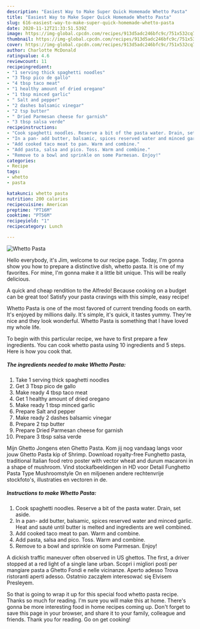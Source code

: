 ```yaml
---
description: "Easiest Way to Make Super Quick Homemade Whetto Pasta"
title: "Easiest Way to Make Super Quick Homemade Whetto Pasta"
slug: 616-easiest-way-to-make-super-quick-homemade-whetto-pasta
date: 2020-11-12T21:33:51.539Z
image: https://img-global.cpcdn.com/recipes/913d5adc246bfc9c/751x532cq70/whetto-pasta-recipe-main-photo.jpg
thumbnail: https://img-global.cpcdn.com/recipes/913d5adc246bfc9c/751x532cq70/whetto-pasta-recipe-main-photo.jpg
cover: https://img-global.cpcdn.com/recipes/913d5adc246bfc9c/751x532cq70/whetto-pasta-recipe-main-photo.jpg
author: Charlotte McDonald
ratingvalue: 4.6
reviewcount: 11
recipeingredient:
- "1 serving thick spaghetti noodles"
- "3 Tbsp pico de gallo"
- "4 tbsp taco meat"
- "1 healthy amount of dried oregano"
- "1 tbsp minced garlic"
- " Salt and pepper"
- "2 dashes balsamic vinegar"
- "2 tsp butter"
- " Dried Parmesan cheese for garnish"
- "3 tbsp salsa verde"
recipeinstructions:
- "Cook spaghetti noodles. Reserve a bit of the pasta water. Drain, set aside."
- "In a pan- add butter, balsamic, spices reserved water and minced garlic. Heat and sauté until butter is melted and ingredients are well combined."
- "Add cooked taco meat to pan. Warm and combine."
- "Add pasta, salsa and pico. Toss. Warm and combine."
- "Remove to a bowl and sprinkle on some Parmesan. Enjoy!"
categories:
- Recipe
tags:
- whetto
- pasta

katakunci: whetto pasta 
nutrition: 200 calories
recipecuisine: American
preptime: "PT16M"
cooktime: "PT56M"
recipeyield: "1"
recipecategory: Lunch

---
```



![Whetto Pasta](https://img-global.cpcdn.com/recipes/913d5adc246bfc9c/751x532cq70/whetto-pasta-recipe-main-photo.jpg)

Hello everybody, it's Jim, welcome to our recipe page. Today, I'm gonna show you how to prepare a distinctive dish, whetto pasta. It is one of my favorites. For mine, I'm gonna make it a little bit unique. This will be really delicious.

A quick and cheap rendition to the Alfredo! Because cooking on a budget can be great too! Satisfy your pasta cravings with this simple, easy recipe!

Whetto Pasta is one of the most favored of current trending foods on earth. It's enjoyed by millions daily. It's simple, it's quick, it tastes yummy. They're nice and they look wonderful. Whetto Pasta is something that I have loved my whole life.


To begin with this particular recipe, we have to first prepare a few ingredients. You can cook whetto pasta using 10 ingredients and 5 steps. Here is how you cook that.

<!--inarticleads1-->

##### The ingredients needed to make Whetto Pasta:

1. Take 1 serving thick spaghetti noodles
1. Get 3 Tbsp pico de gallo
1. Make ready 4 tbsp taco meat
1. Get 1 healthy amount of dried oregano
1. Make ready 1 tbsp minced garlic
1. Prepare  Salt and pepper
1. Make ready 2 dashes balsamic vinegar
1. Prepare 2 tsp butter
1. Prepare  Dried Parmesan cheese for garnish
1. Prepare 3 tbsp salsa verde


Mijn Ghetto Jongens eten Ghetto Pasta. Kom jij nog vandaag langs voor jouw Ghetto Pasta kip of Shrimp. Download royalty-free Funghetto pasta, traditional Italian food retro poster with vector wheat and durum macaroni in a shape of mushroom. Vind stockafbeeldingen in HD voor Detail Funghetto Pasta Type Mushroomstyle On en miljoenen andere rechtenvrije stockfoto&#39;s, illustraties en vectoren in de. 

<!--inarticleads2-->

##### Instructions to make Whetto Pasta:

1. Cook spaghetti noodles. Reserve a bit of the pasta water. Drain, set aside.
1. In a pan- add butter, balsamic, spices reserved water and minced garlic. Heat and sauté until butter is melted and ingredients are well combined.
1. Add cooked taco meat to pan. Warm and combine.
1. Add pasta, salsa and pico. Toss. Warm and combine.
1. Remove to a bowl and sprinkle on some Parmesan. Enjoy!


A dickish traffic maneuver often observed in US ghettos. The first, a driver stopped at a red light of a single lane urban. Scopri i migliori posti per mangiare pasta a Ghetto Fondi e nelle vicinanze. Aperto adesso Trova ristoranti aperti adesso. Ostatnio zacząłem interesować się Elvisem Presleyem. 

So that is going to wrap it up for this special food whetto pasta recipe. Thanks so much for reading. I'm sure you will make this at home. There's gonna be more interesting food in home recipes coming up. Don't forget to save this page in your browser, and share it to your family, colleague and friends. Thank you for reading. Go on get cooking!
